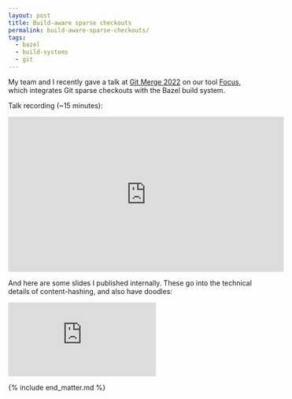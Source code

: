 ```yaml
---
layout: post
title: Build-aware sparse checkouts
permalink: build-aware-sparse-checkouts/
tags:
  - bazel
  - build-systems
  - git
---
```


My team and I recently gave a talk at [Git Merge 2022](https://github.blog/2022-06-15-git-merge-2022/) on our tool [Focus](https://github.com/twitter/focus), which integrates Git sparse checkouts with the Bazel build system.

Talk recording (~15 minutes):

<div class="iframe-container">
<iframe width="560" height="315" src="https://www.youtube-nocookie.com/embed/OsIJ99lkSdM" title="YouTube video player" frameborder="0" allow="accelerometer; autoplay; clipboard-write; encrypted-media; gyroscope; picture-in-picture" allowfullscreen></iframe>
</div>

And here are some slides I published internally. These go into the technical details of content-hashing, and also have doodles:

<div class="iframe-container">
<iframe src="https://docs.google.com/presentation/d/e/2PACX-1vTdh_U9FagMX_9rdto9qewcczWwrMnvTzuVkqqQEp0C2U5jG5dqFi6rMoQJlpno0Q/embed?start=false&loop=false&delayms=3000" frameborder="0" allowfullscreen="true" mozallowfullscreen="true" webkitallowfullscreen="true"></iframe>
</div>

{% include end_matter.md %}
